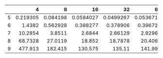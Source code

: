 |    |          4 |          8 |          16 |          32 |          64 |         128 |         256 |
|---:|-----------:|-----------:|------------:|------------:|------------:|------------:|------------:|
|  5 |   0.219305 |   0.084198 |   0.0584027 |   0.0499267 |   0.0536716 |   0.0489452 |   0.0492081 |
|  6 |   1.4382   |   0.562928 |   0.388277  |   0.378906  |   0.396721  |   0.403877  |   0.404018  |
|  7 |  10.2854   |   3.8511   |   2.6844    |   2.66129   |   2.92965   |   3.15006   |   3.23267   |
|  8 |  68.7328   |  27.0119   |  18.852     |  18.7878    |  20.4064    |  23.2429    |  33.2405    |
|  9 | 477.913    | 182.415    | 130.575     | 135.11      | 141.995     | 160.922     | 239.229     |
